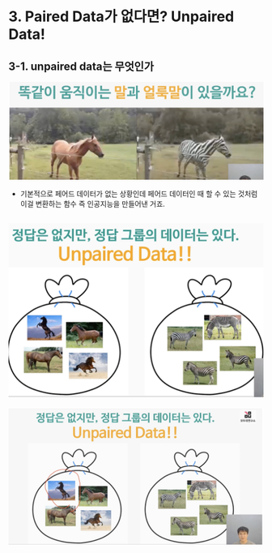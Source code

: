 # 3. Paired Data가 없다면? Unpaired Data!  

## 3-1. unpaired data는 무엇인가  

![](./img/unpair_01.png)
- 기본적으로 페어드 데이터가 없는 상황인데 페어드 데이터인 때 할 수 있는 것처럼 이걸 변환하는 함수 즉 인공지능을 만들어낸 거죠.  

![](./img/unpair_02.png)  
- 

![](./img/unpair_03.png)

